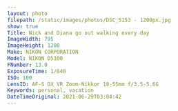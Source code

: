 ```yaml
---
layout: photo
filepath: /static/images/photos/DSC_5153 - 1200px.jpg
show: true
Title: Nick and Diana go out walking every day
ImageWidth: 795
ImageHeight: 1200
Make: NIKON CORPORATION
Model: NIKON D5100
FNumber: 13.0
ExposureTime: 1/640
ISO: 100
LensID: AF-S DX VR Zoom-Nikkor 18-55mm f/3.5-5.6G
Keywords: personal, vacation
DateTimeOriginal: 2021-06-29T03:04:42
---
```

